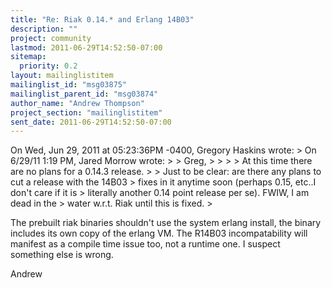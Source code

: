 ```yaml
---
title: "Re: Riak 0.14.* and Erlang 14B03"
description: ""
project: community
lastmod: 2011-06-29T14:52:50-07:00
sitemap:
  priority: 0.2
layout: mailinglistitem
mailinglist_id: "msg03875"
mailinglist_parent_id: "msg03874"
author_name: "Andrew Thompson"
project_section: "mailinglistitem"
sent_date: 2011-06-29T14:52:50-07:00
---
```



On Wed, Jun 29, 2011 at 05:23:36PM -0400, Gregory Haskins wrote:
&gt; On 6/29/11 1:19 PM, Jared Morrow wrote:
&gt; &gt; Greg,
&gt; &gt; 
&gt; &gt; At this time there are no plans for a 0.14.3 release. 
&gt; 
&gt; Just to be clear: are there any plans to cut a release with the 14B03
&gt; fixes in it anytime soon (perhaps 0.15, etc..I don't care if it is
&gt; literally another 0.14 point release per se). FWIW, I am dead in the
&gt; water w.r.t. Riak until this is fixed.
&gt; 

The prebuilt riak binaries shouldn't use the system erlang install, the
binary includes its own copy of the erlang VM. The R14B03
incompatability will manifest as a compile time issue too, not a runtime
one. I suspect something else is wrong.

Andrew

